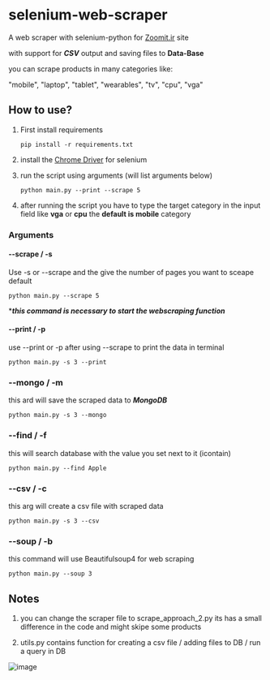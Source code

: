 # selenium-web-scraper

A web scraper with selenium-python for <a href="https://www.zoomit.ir">Zoomit.ir</a> site

with support for **_CSV_** output and saving files to **Data-Base**

you can scrape products in many categories like:

"mobile", "laptop", "tablet", "wearables", "tv", "cpu", "vga"

## How to use?

1.  First install requirements

        pip install -r requirements.txt

2.  install the <a href="https://sites.google.com/chromium.org/driver/">Chrome Driver</a> for selenium
3.  run the script using arguments (will list arguments below)

        python main.py --print --scrape 5
    
6. after running the script you have to type the target category in the input field like **vga** or **cpu** the **default is mobile** category

### Arguments 
#### --scrape / -s
Use -s or --scrape and the give the number of pages you want to sceape default

    python main.py --scrape 5
        
****this command is necessary to start the webscraping function***

#### --print / -p
use --print or -p after using --scrape to print the data in terminal

    python main.py -s 3 --print

### --mongo / -m
this ard will save the scraped data to ***__MongoDB__*** 

    python main.py -s 3 --mongo

### --find / -f 
this will search database with the value you set next to it (icontain)

    python main.py --find Apple

### --csv / -c 

this arg will create a csv file with scraped data

    python main.py -s 3 --csv

### --soup / -b
this command will use Beautifulsoup4 for web scraping

    python main.py --soup 3 


## Notes
1. you can change the scraper file to scrape_approach_2.py its has a small difference in the code and might skipe some products

2. utils.py contains function for creating a csv file / adding files to DB / run a query in DB

![image](https://github.com/Arshia-Izadyar/selenium-web-scraper/assets/110552657/0a73e409-8db1-41b2-bbb2-1bea04a1bf70)


